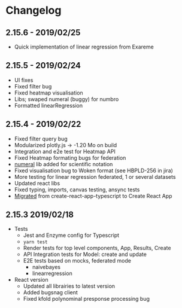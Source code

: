 # Changelog

## 2.15.6 - 2019/02/25
* Quick implementation of linear regression from Exareme

## 2.15.5 - 2019/02/24
* UI fixes
* Fixed filter bug
* Fixed heatmap visualisation
* Libs; swaped numeral (buggy) for numbro
* Formatted linearRegression


## 2.15.4 - 2019/02/22
* Fixed filter query bug
* Modularized plotly.js -> -1.20 Mo on build
* Integration and e2e test for Heatmap API
* Fixed Heatmap formating bugs for federation
* [numeral](https://www.npmjs.com/package/numeral) lib added for scientific notation
* Fixed visualisation bug to Woken format (see HBPLD-256 in jira)
* More testing for linear regression federated, 1 or several datasets
* Updated react libs
* Fixed typing, imports, canvas testing, ansync tests
* [Migrated](https://vincenttunru.com/migrate-create-react-app-typescript-to-create-react-app/) from create-react-app-typescript to Create React App

## 2.15.3 2019/02/18

* Tests
    * Jest and Enzyme config for Typescript
    * `yarn test`
    * Render tests for top level components, App, Results, Create
    * API Integration tests for Model: create and update
    * E2E tests based on mocks, federated mode
        * naivebayes
        * linearregression
* React version
    * Updated all librairies to latest version
    * Added bugsnag client
    * Fixed kfold polynominal presponse processing bug
